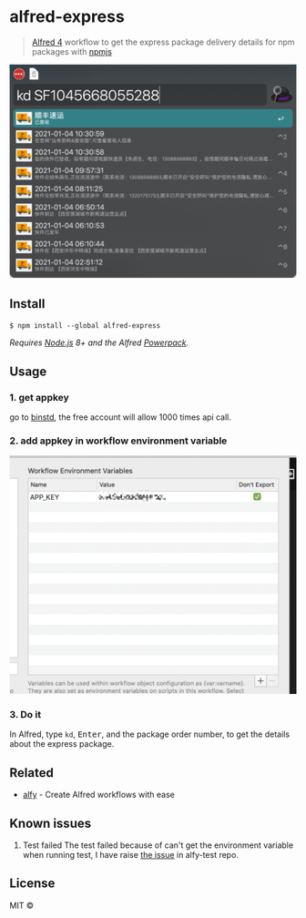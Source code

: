 # alfred-express

> [Alfred 4](https://www.alfredapp.com) workflow to get the express package delivery details for npm packages with [npmjs](https://www.npmjs.com/package/alfred-express)

<img src="Snipaste1.png" />

## Install

```
$ npm install --global alfred-express
```

_Requires [Node.js](https://nodejs.org) 8+ and the Alfred [Powerpack](https://www.alfredapp.com/powerpack/)._

## Usage

### 1. get appkey

go to [binstd](https://www.binstd.com/api/express.html), the free account will allow 1000 times api call.

### 2. add appkey in workflow environment variable

![environment_variable](environment_variable.png)

### 3. Do it

In Alfred, type `kd`, <kbd>Enter</kbd>, and the package order number, to get the details about the express package.

## Related

- [alfy](https://github.com/sindresorhus/alfy) - Create Alfred workflows with ease

## Known issues

1. Test failed
   The test failed because of can't get the environment variable when running test, I have raise [the issue](https://github.com/SamVerschueren/alfy-test/issues/10) in alfy-test repo.

## License

MIT ©
